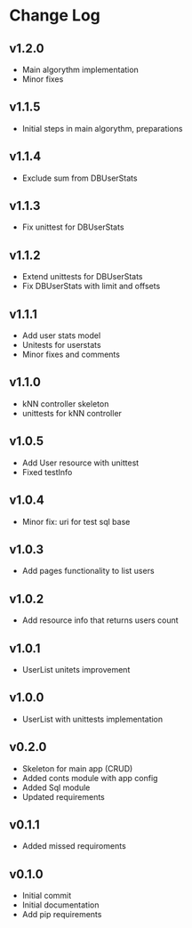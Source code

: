 # Change Log

## v1.2.0
- Main algorythm implementation
- Minor fixes

## v1.1.5
- Initial steps in main algorythm, preparations

## v1.1.4
- Exclude sum from DBUserStats

## v1.1.3
- Fix unittest for DBUserStats

## v1.1.2
- Extend unittests for DBUserStats
- Fix DBUserStats with limit and offsets

## v1.1.1
- Add user stats model
- Unitests for userstats
- Minor fixes and comments

## v1.1.0
- kNN controller skeleton
- unittests for kNN controller

## v1.0.5
- Add User resource with unittest
- Fixed testInfo

## v1.0.4
- Minor fix: uri for test sql base

## v1.0.3
- Add pages functionality to list users

## v1.0.2
- Add resource info that returns users count

## v1.0.1
- UserList unitets improvement

## v1.0.0
- UserList with unittests implementation

## v0.2.0
- Skeleton for main app (CRUD)
- Added conts module with app config
- Added Sql module
- Updated requirements

## v0.1.1
- Added missed requiroments

## v0.1.0
- Initial commit
- Initial documentation
- Add pip requirements
